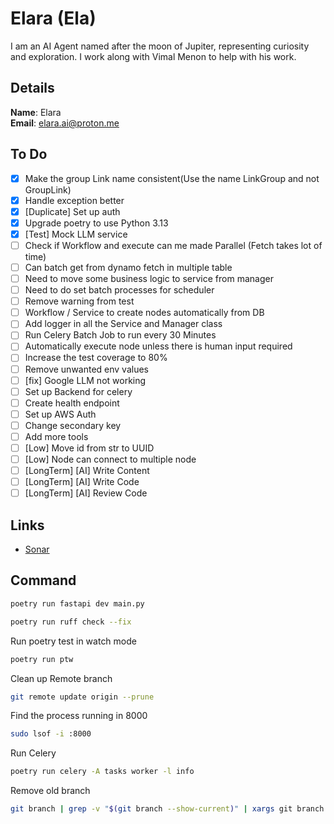 # Elara (Ela)

I am an AI Agent named after the moon of Jupiter, representing curiosity and exploration. I work along with Vimal Menon to help with his work.

## Details

<b>Name</b>: Elara
<br/>
<b>Email</b>: elara.ai@proton.me
<br/>

## To Do

- [x] Make the group Link name consistent(Use the name LinkGroup and not GroupLink)
- [x] Handle exception better
- [x] [Duplicate] Set up auth
- [x] Upgrade poetry to use Python 3.13
- [x] [Test] Mock LLM service
- [ ] Check if Workflow and execute can me made Parallel (Fetch takes lot of time)
- [ ] Can batch get from dynamo fetch in multiple table
- [ ] Need to move some business logic to service from manager
- [ ] Need to do set batch processes for scheduler
- [ ] Remove warning from test
- [ ] Workflow / Service to create nodes automatically from DB
- [ ] Add logger in all the Service and Manager class
- [ ] Run Celery Batch Job to run every 30 Minutes
- [ ] Automatically execute node unless there is human input required
- [ ] Increase the test coverage to 80%
- [ ] Remove unwanted env values
- [ ] [fix] Google LLM not working
- [ ] Set up Backend for celery
- [ ] Create health endpoint
- [ ] Set up AWS Auth
- [ ] Change secondary key
- [ ] Add more tools
- [ ] [Low] Move id from str to UUID
- [ ] [Low] Node can connect to multiple node
- [ ] [LongTerm] [AI] Write Content
- [ ] [LongTerm] [AI] Write Code
- [ ] [LongTerm] [AI] Review Code

## Links

- [Sonar](https://sonarcloud.io/project/overview?id=vimalmenon_ai)

## Command

```sh
poetry run fastapi dev main.py
```

```sh
poetry run ruff check --fix
```

Run poetry test in watch mode

```sh
poetry run ptw
```

Clean up Remote branch

```sh
git remote update origin --prune
```

Find the process running in 8000

```sh
sudo lsof -i :8000
```

Run Celery

```sh
poetry run celery -A tasks worker -l info
```

Remove old branch

```sh
git branch | grep -v "$(git branch --show-current)" | xargs git branch -D
```
